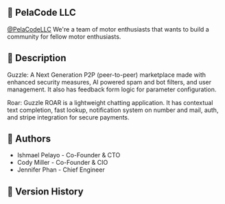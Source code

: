 ## 📱 PelaCode LLC

[@PelaCodeLLC](https://pelacode.com/)
We're a team of motor enthusiasts that wants to build a community for fellow motor enthusiasts.

## 📃 Description

Guzzle: 
A Next Generation P2P (peer-to-peer) marketplace made with enhanced security measures, AI powered spam and bot filters, and user management. It also has feedback form logic for parameter configuration.

Roar: 
Guzzle ROAR is a lightweight chatting application. It has contextual text completion, fast lookup, notification system on number and mail, auth, and stripe integration for secure payments.


## 🌟 Authors

* Ishmael Pelayo - Co-Founder & CTO
* Cody Miller - Co-Founder & CIO
* Jennifer Phan - Chief Engineer

## 📝 Version History


